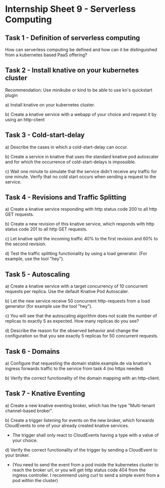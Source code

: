 # Internship Sheet 9 - Serverless Computing

## Task 1 - Definition of serverless computing
How can serverless computing be defined and how can it be distinguished from a kubernetes based PaaS offering?

## Task 2 - Install knative on your kubernetes cluster
Recommendation: Use minikube or kind to be able to use kn's quickstart plugin

a) Install knative on your kubernetes cluster.

b) Create a knative service with a webapp of your choice and request it by using an http-client

## Task 3 - Cold-start-delay
a) Describe the cases in which a cold-start-delay can occur.

b) Create a service in knative that uses the standard knative pod autoscaler and for which the occurrence of cold-start-delays is impossible.

c) Wait one minute to simulate that the service didn't receive any traffic for one minute. Verify that no cold start occurs when sending a request to the service.

## Task 4 - Revisions and Traffic Splitting
a) Create a knative service responding with http status code 200 to all http GET requests.

b) Create a new revision of this knative service, which responds with http status code 201 to all http GET requests.

c) Let knative split the incoming traffic 40% to the first revision and 60% to the second revision.

d) Test the traffic splitting functionality by using a load generator. (For example, use the tool "hey").

## Task 5 - Autoscaling
a) Create a knative service with a target concurrency of 10 concurrent requests per replica. Use the default Knative Pod Autoscaler.

b) Let the new service receive 50 concurrent http-requests from a load generator (for example use the tool "hey").

c) You will see that the autoscaling algorithm does not scale the number of replicas to exactly 5 as expected. How many replicas do you see?

d) Describe the reason for the observed behavior and change the configuration so that you see exactly 5 replicas for 50 concurrent requests.

## Task 6 - Domains
a) Configure that requesting the domain stable.example.de via knative's ingress forwards traffic to the service from task 4 (no https needed)

b) Verify the correct functionality of the domain mapping with an http-client.

## Task 7 - Knative Eventing
a) Create a new knative eventing broker, which has the type "Multi-tenant channel-based broker".

b) Create a trigger listening for events on the new broker, which forwards CloudEvents to one of your already created knative services.

* The trigger shall only react to CloudEvents having a type with a value of your choice.

d) Verify the correct functionality of the trigger by sending a CloudEvent to your broker.
* (You need to send the event from a pod inside the kubernetes cluster to reach the broker url, or you will get http status code 404 from the ingress controller. I recommend using curl to send a simple event from a pod within the cluster)